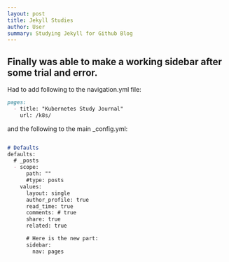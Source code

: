 ```yaml
---
layout: post
title: Jekyll Studies 
author: User
summary: Studying Jekyll for Github Blog 
---
```


## Finally was able to make a working sidebar after some trial and error.

Had to add following to the navigation.yml file:
```markdown
pages:
  - title: "Kubernetes Study Journal"
    url: /k8s/
```
and the following to the main _config.yml:

```markdown

# Defaults
defaults:
  # _posts
  - scope:
      path: ""
      #type: posts
    values:
      layout: single
      author_profile: true
      read_time: true
      comments: # true
      share: true
      related: true

      # Here is the new part:
      sidebar:
        nav: pages 
```
